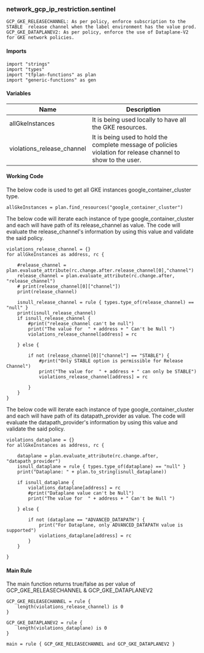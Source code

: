 ### network_gcp_ip_restriction.sentinel
```
GCP_GKE_RELEASECHANNEL: As per policy, enforce subscription to the STABLE  release channel when the label environment has the value prod.
GCP_GKE_DATAPLANEV2: As per policy, enforce the use of Dataplane-V2 for GKE network policies.
```

#### Imports
```
import "strings"
import "types"
import "tfplan-functions" as plan
import "generic-functions" as gen
```

#### Variables 
|Name|Description|
|----|-----|
|allGkeInstances|It is being used locally to have all the GKE resources.|
|violations_release_channel| It is being used to hold the complete message of policies violation for release channel to show to the user.|

#### Working Code
The below code is used to get all GKE instances google_container_cluster type.
```
allGkeInstances = plan.find_resources("google_container_cluster")
```

The below code will iterate each instance of type google_container_cluster and each will have path of its release_channel as value. The code will evaluate the release_channel's information by using this value and validate the said policy.
```
violations_release_channel = {}
for allGkeInstances as address, rc {

	#release_channel = plan.evaluate_attribute(rc.change.after.release_channel[0],"channel")
	release_channel = plan.evaluate_attribute(rc.change.after, "release_channel")
	# print(release_channel[0]["channel"])
	print(release_channel)

	isnull_release_channel = rule { types.type_of(release_channel) == "null" }
	print(isnull_release_channel)
	if isnull_release_channel {
		#print("release_channel can't be null")
		print("The value for  " + address + " Can't be Null ")
		violations_release_channel[address] = rc

	} else {

		if not (release_channel[0]["channel"] == "STABLE") {
			#print("Only STABLE option is permissible for Release Channel")
			print("The value for  " + address + " can only be STABLE")
			violations_release_channel[address] = rc

		}
	}
}
```

The below code will iterate each instance of type google_container_cluster and each will have path of its datapath_provider as value. The code will evaluate the datapath_provider's information by using this value and validate the said policy.
```
violations_dataplane = {}
for allGkeInstances as address, rc {

	dataplane = plan.evaluate_attribute(rc.change.after, "datapath_provider")
	isnull_dataplane = rule { types.type_of(dataplane) == "null" }
	print("Dataplane: " + plan.to_string(isnull_dataplane))

	if isnull_dataplane {
		violations_dataplane[address] = rc
		#print("Dataplane value can't be Null")
		print("The value for  " + address + " Can't be Null ")

	} else {

		if not (dataplane == "ADVANCED_DATAPATH") {
			print("For Dataplane, only ADVANCED_DATAPATH value is supported")
			violations_dataplane[address] = rc
		}
	}

}
```


#### Main Rule
The main function returns true/false as per value of GCP_GKE_RELEASECHANNEL & GCP_GKE_DATAPLANEV2
```
GCP_GKE_RELEASECHANNEL = rule { 
    length(violations_release_channel) is 0 
}

GCP_GKE_DATAPLANEV2 = rule { 
    length(violations_dataplane) is 0 
}

main = rule { GCP_GKE_RELEASECHANNEL and GCP_GKE_DATAPLANEV2 }
```
